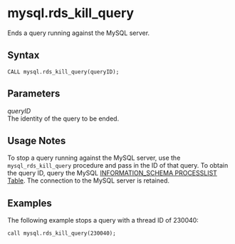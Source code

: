 # mysql\.rds\_kill\_query<a name="mysql_rds_kill_query"></a>

Ends a query running against the MySQL server\.

## Syntax<a name="mysql_rds_kill_query-syntax"></a>

```
CALL mysql.rds_kill_query(queryID);
```

## Parameters<a name="mysql_rds_kill_query-parameters"></a>

 *queryID*   
The identity of the query to be ended\.

## Usage Notes<a name="mysql_rds_kill_query-usage-notes"></a>

To stop a query running against the MySQL server, use the `mysql_rds_kill_query` procedure and pass in the ID of that query\. To obtain the query ID, query the MySQL [INFORMATION\_SCHEMA PROCESSLIST Table](https://dev.mysql.com/doc/refman/8.0/en/processlist-table.html)\. The connection to the MySQL server is retained\. 

## Examples<a name="mysql_rds_kill_query-examples"></a>

The following example stops a query with a thread ID of 230040:

```
call mysql.rds_kill_query(230040);               
```